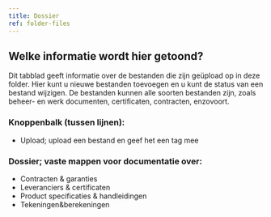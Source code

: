 ```yaml
---
title: Dossier
ref: folder-files
---
```


## Welke informatie wordt hier getoond?
Dit tabblad geeft informatie over de bestanden die zijn geüpload op in deze folder. Hier kunt u nieuwe bestanden toevoegen en u kunt de status van een bestand wijzigen. De bestanden kunnen alle soorten bestanden zijn, zoals beheer- en werk documenten, certificaten, contracten, enzovoort.

### Knoppenbalk (tussen lijnen):
- Upload; upload een bestand en geef het een tag mee

### Dossier; vaste mappen voor documentatie over:
- Contracten & garanties
- Leveranciers & certificaten
- Product specificaties & handleidingen
- Tekeningen&berekeningen

